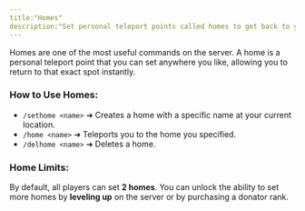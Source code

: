 ```yaml
---
title:"Homes"
description:"Set personal teleport points called homes to get back to your base instantly from anywhere in the world."
---
```


Homes are one of the most useful commands on the server. A home is a personal teleport point that you can set anywhere you like, allowing you to return to that exact spot instantly.

### How to Use Homes:

*   `/sethome <name>` ➜ Creates a home with a specific name at your current location.
*   `/home <name>` ➜ Teleports you to the home you specified.
*   `/delhome <name>` ➜ Deletes a home.

### Home Limits:

By default, all players can set **2 homes**. You can unlock the ability to set more homes by **leveling up** on the server or by purchasing a donator rank.